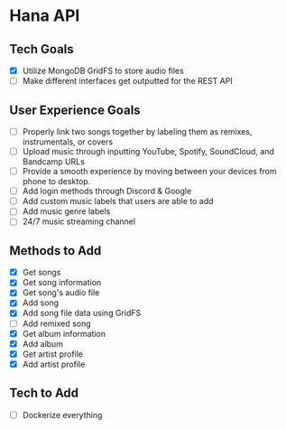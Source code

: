 # Hana API

## Tech Goals
 - [x] Utilize MongoDB GridFS to store audio files
 - [ ] Make different interfaces get outputted for the REST API

## User Experience Goals
 - [ ] Properly link two songs together by labeling them as remixes, instrumentals, or covers
 - [ ] Upload music through inputting YouTube, Spotify, SoundCloud, and Bandcamp URLs
 - [ ] Provide a smooth experience by moving between your devices from phone to desktop.
 - [ ] Add login methods through Discord & Google
 - [ ] Add custom music labels that users are able to add
 - [ ] Add music genre labels
 - [ ] 24/7 music streaming channel

## Methods to Add
 - [x] Get songs
 - [x] Get song information
 - [x] Get song's audio file
 - [x] Add song
 - [x] Add song file data using GridFS
 - [ ] Add remixed song
 - [x] Get album information
 - [x] Add album
 - [x] Get artist profile
 - [x] Add artist profile

## Tech to Add
 - [ ] Dockerize everything
